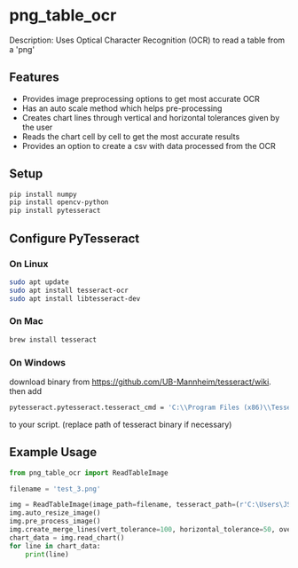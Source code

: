 # png_table_ocr
Description:
Uses Optical Character Recognition (OCR) to read a table from a 'png'

## Features
- Provides image preprocessing options to get most accurate OCR
- Has an auto scale method which helps pre-processing
- Creates chart lines through vertical and horizontal tolerances given by the user
- Reads the chart cell by cell to get the most accurate results
- Provides an option to create a csv with data processed from the OCR

## Setup

```bash
pip install numpy
pip install opencv-python
pip install pytesseract
```

## Configure PyTesseract

### On Linux 

```bash
sudo apt update
sudo apt install tesseract-ocr
sudo apt install libtesseract-dev
```

### On Mac 

```bash
brew install tesseract
```

### On Windows 
download binary from https://github.com/UB-Mannheim/tesseract/wiki. then add
```bash
pytesseract.pytesseract.tesseract_cmd = 'C:\\Program Files (x86)\\Tesseract-OCR\\tesseract.exe'
```
 to your script. (replace path of tesseract binary if necessary)
 
 ## Example Usage
 
```python
from png_table_ocr import ReadTableImage

filename = 'test_3.png'

img = ReadTableImage(image_path=filename, tesseract_path=(r'C:\Users\JSPANGLER\AppData\Local\Programs\Tesseract-OCR\tesseract.exe'), show=False)
img.auto_resize_image()
img.pre_process_image()
img.create_merge_lines(vert_tolerance=100, horizontal_tolerance=50, overlap_tolerance=100)
chart_data = img.read_chart()
for line in chart_data:
    print(line)

```
